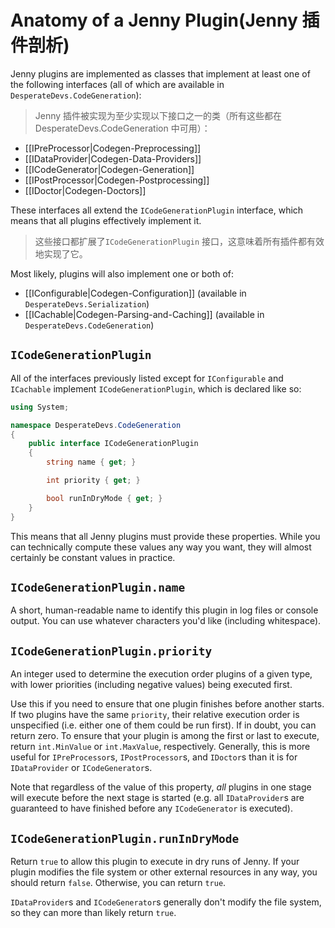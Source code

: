 # Anatomy of a Jenny Plugin(Jenny 插件剖析)

Jenny plugins are implemented as classes that implement at least one of the following interfaces (all of which are available in `DesperateDevs.CodeGeneration`):

>Jenny 插件被实现为至少实现以下接口之一的类（所有这些都在 DesperateDevs.CodeGeneration 中可用）：

- [[IPreProcessor|Codegen-Preprocessing]]
- [[IDataProvider|Codegen-Data-Providers]]
- [[ICodeGenerator|Codegen-Generation]]
- [[IPostProcessor|Codegen-Postprocessing]]
- [[IDoctor|Codegen-Doctors]]

These interfaces all extend the `ICodeGenerationPlugin` interface, which means that all plugins effectively implement it.

>这些接口都扩展了`ICodeGenerationPlugin` 接口，这意味着所有插件都有效地实现了它。

Most likely, plugins will also implement one or both of:

- [[IConfigurable|Codegen-Configuration]] (available in `DesperateDevs.Serialization`)
- [[ICachable|Codegen-Parsing-and-Caching]] (available in `DesperateDevs.CodeGeneration`)

## `ICodeGenerationPlugin`

All of the interfaces previously listed except for `IConfigurable` and `ICachable` implement `ICodeGenerationPlugin`, which is declared like so:

```csharp
using System;

namespace DesperateDevs.CodeGeneration
{
    public interface ICodeGenerationPlugin
    {
        string name { get; }

        int priority { get; }

        bool runInDryMode { get; }
    }
}
```

This means that all Jenny plugins must provide these properties.  While you can technically compute these values any way you want, they will almost certainly be constant values in practice.

## `ICodeGenerationPlugin.name`

A short, human-readable name to identify this plugin in log files or console output.  You can use whatever characters you'd like (including whitespace).

## `ICodeGenerationPlugin.priority`

An integer used to determine the execution order plugins of a given type, with lower priorities (including negative values) being executed first.

Use this if you need to ensure that one plugin finishes before another starts.  If two plugins have the same `priority`, their relative execution order is unspecified (i.e. either one of them could be run first).  If in doubt, you can return zero.  To ensure that your plugin is among the first or last to execute, return `int.MinValue` or `int.MaxValue`, respectively.  Generally, this is more useful for `IPreProcessor`s, `IPostProcessor`s, and `IDoctor`s than it is for `IDataProvider` or `ICodeGenerator`s.

Note that regardless of the value of this property, *all* plugins in one stage will execute before the next stage is started (e.g. all `IDataProvider`s are guaranteed to have finished before any `ICodeGenerator` is executed).

## `ICodeGenerationPlugin.runInDryMode`

Return `true` to allow this plugin to execute in dry runs of Jenny.  If your plugin modifies the file system or other external resources in any way, you should return `false`.  Otherwise, you can return `true`.

`IDataProvider`s and `ICodeGenerator`s generally don't modify the file system, so they can more than likely return `true`.